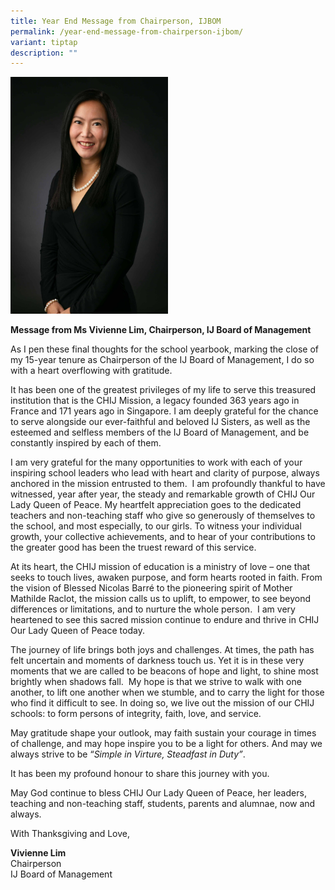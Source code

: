 ```yaml
---
title: Year End Message from Chairperson, IJBOM
permalink: /year-end-message-from-chairperson-ijbom/
variant: tiptap
description: ""
---
```

<p></p>
<div class="isomer-image-wrapper">
<img style="width: 50%;" height="auto" width="100%" alt="" src="/images/VL___Photo__23Oct2025_.jpg">
</div>
<p></p>
<p><strong>Message from Ms Vivienne Lim, Chairperson, IJ Board of Management</strong>
</p>
<p>As I pen these final thoughts for the school yearbook, marking the close
of my 15-year tenure as Chairperson of the IJ Board of Management, I do
so with a heart overflowing with gratitude.</p>
<p>It has been one of the greatest privileges of my life to serve this treasured
institution that is the CHIJ Mission, a legacy founded 363 years ago in
France and 171 years ago in Singapore. I am deeply grateful for the chance
to serve alongside our ever-faithful and beloved IJ Sisters, as well as
the esteemed and selfless members of the IJ Board of Management, and be
constantly inspired by each of them.</p>
<p>I am very grateful for the many opportunities to work with each of your
inspiring school leaders who lead with heart and clarity of purpose, always
anchored in the mission entrusted to them.&nbsp; I am profoundly thankful
to have witnessed, year after year, the steady and remarkable growth of
CHIJ Our Lady Queen of Peace. My heartfelt appreciation goes to the dedicated
teachers and non-teaching staff who give so generously of themselves to
the school, and most especially, to our girls. To witness your individual
growth, your collective achievements, and to hear of your contributions
to the greater good has been the truest reward of this service.</p>
<p>At its heart, the CHIJ mission of education is a ministry of love – one
that seeks to touch lives, awaken purpose, and form hearts rooted in faith.
From the vision of Blessed Nicolas Barré to the pioneering spirit of Mother
Mathilde Raclot, the mission calls us to uplift, to empower, to see beyond
differences or limitations, and to nurture the whole person.&nbsp; I am
very heartened to see this sacred mission continue to endure and thrive
in CHIJ Our Lady Queen of Peace today.</p>
<p>The journey of life brings both joys and challenges. At times, the path
has felt uncertain and moments of darkness touch us. Yet it is in these
very moments that we are called to be beacons of hope and light, to shine
most brightly when shadows fall.&nbsp; My hope is that we strive to walk
with one another, to lift one another when we stumble, and to carry the
light for those who find it difficult to see. In doing so, we live out
the mission of our CHIJ schools: to form persons of integrity, faith, love,
and service.</p>
<p>May gratitude shape your outlook, may faith sustain your courage in times
of challenge, and may hope inspire you to be a light for others. And may
we always strive to be “<em>Simple in Virture, Steadfast in Duty”</em>.</p>
<p>It has been my profound honour to share this journey with you.</p>
<p>May God continue to bless CHIJ Our Lady Queen of Peace, her leaders, teaching
and non-teaching staff, students, parents and alumnae, now and always.
<br>
</p>
<p>With Thanksgiving and Love,</p>
<p><strong>Vivienne Lim</strong>
<br>Chairperson
<br>IJ Board of Management</p>